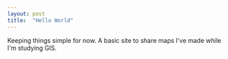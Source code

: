 ```yaml
---
layout: post
title:  "Hello World"
---
```


Keeping things simple for now. A basic site to share maps I've made while I'm studying GIS. 